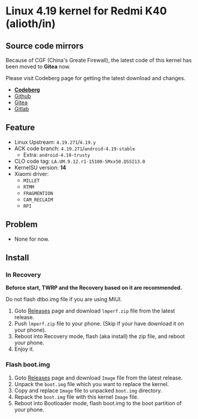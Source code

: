 # Linux 4.19 kernel for Redmi K40 (alioth/in)

## Source code mirrors
Because of CGF (China's Greate Firewall),
the latest code of this kernel has been moved to **Gitea** now.

Please visit Codeberg page for getting the latest download and changes.

- **[Codeberg](https://gitea.com/LeviMarvin/kernel_xiaomi_alioth)**
- [Github](https://github.com/LeviMarvin/kernel_xiaomi_alioth)
- [Gitea](https://gitea.com/LeviMarvin/kernel_xiaomi_alioth)
- [Gitlab](https://gitlab.com/lmperf/kernel_alioth)

## Feature
- Linux Upstream: `4.19.271`/`4.19.y`
- ACK code branch: `4.19.271`/`android-4.19-stable`
    - Extra: `android-4.19-trusty`
- CLO code tag: `LA.UM.9.12.r1-15100-SMxx50.QSSI13.0`
- KernelSU version: **14**
- Xiaomi driver:
    - `MILLET`
    - `RTMM`
    - `FRAGMENTION`
    - `CAM_RECLAIM`
    - `RPI`

## Problem
- None for now.

## Install
### In Recovery
**Beforce start, TWRP and the Recovery based on it are recommended.**

Do not flash dtbo.img file if you are using MIUI.

1. Goto [Releases](https://codeberg.org/LeviMarvin/kernel_xiaomi_alioth/releases) page
and download `lmperf.zip` file from the latest release.
2. Push `lmperf.zip` file to your phone. (Skip if your have download it on your phone).
3. Reboot into Recovery mode, flash (aka install) the zip file, and reboot your phone.
4. Enjoy it.

### Flash boot.img
1. Goto [Releases](https://codeberg.org/LeviMarvin/kernel_xiaomi_alioth/releases) page
and download `Image` file from the latest release.
2. Unpack the `boot.img` file which you want to replace the kernel.
3. Copy and replace `Image` file to unpacked `boot.img` directory.
4. Repack the `boot.img` file with this kernel `Image` file.
5. Reboot into Bootloader mode, flash boot.img to the boot partition of your phone.
